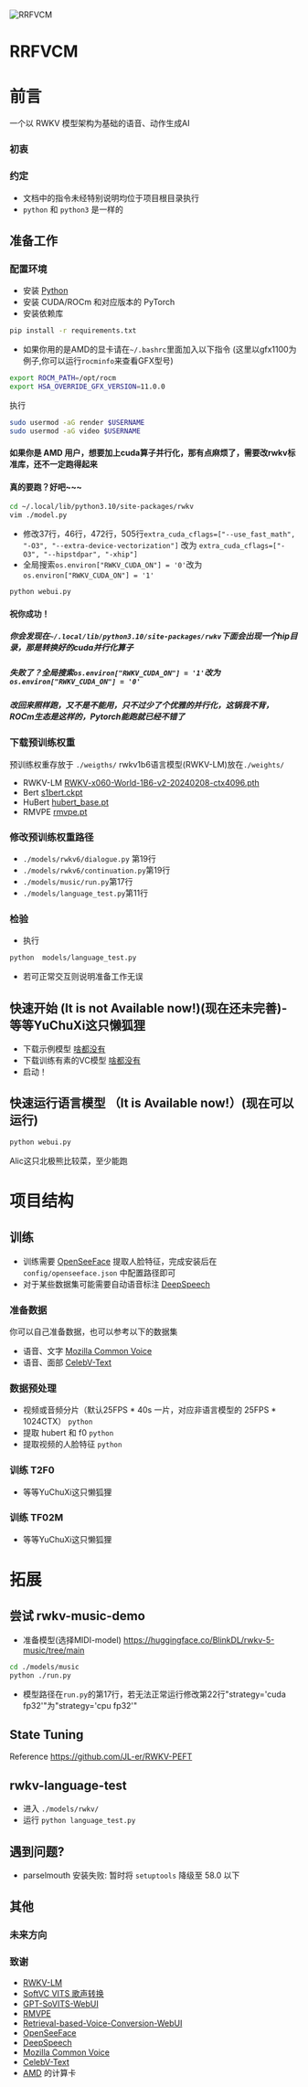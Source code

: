 #
![RRFVCM](assets/logo.jpg)

# RRFVCM

# 前言
一个以 RWKV 模型架构为基础的语音、动作生成AI
### 初衷

### 约定
- 文档中的指令未经特别说明均位于项目根目录执行
- ```python``` 和 ```python3``` 是一样的

## 准备工作

### 配置环境
- 安装 [Python](https://python.org)
- 安装 CUDA/ROCm 和对应版本的 PyTorch
- 安装依赖库
```sh
pip install -r requirements.txt
```
- 如果你用的是AMD的显卡请在```~/.bashrc```里面加入以下指令
(这里以gfx1100为例子,你可以运行```rocminfo```来查看GFX型号)
```sh
export ROCM_PATH=/opt/rocm
export HSA_OVERRIDE_GFX_VERSION=11.0.0
```
执行
```sh
sudo usermod -aG render $USERNAME 
sudo usermod -aG video $USERNAME 
```
#### 如果你是 AMD 用户，想要加上cuda算子并行化，那有点麻烦了，需要改rwkv标准库，还不一定跑得起来
#### 真的要跑？好吧~~~
```sh
cd ~/.local/lib/python3.10/site-packages/rwkv
vim ./model.py
```
- 修改37行，46行，472行，505行```extra_cuda_cflags=["--use_fast_math", "-O3", "--extra-device-vectorization"]```
改为
```extra_cuda_cflags=["-O3", "--hipstdpar", "-xhip"]```
- 全局搜索```os.environ["RWKV_CUDA_ON"] = '0'```改为```os.environ["RWKV_CUDA_ON"] = '1'```
```sh
python webui.py
```
#### 祝你成功！
##### 你会发现在```~/.local/lib/python3.10/site-packages/rwkv```下面会出现一个hip目录，那是转换好的cuda并行化算子
##### 失败了？全局搜索```os.environ["RWKV_CUDA_ON"] = '1'```改为```os.environ["RWKV_CUDA_ON"] = '0'```
##### 改回来照样跑，又不是不能用，只不过少了个优雅的并行化，这锅我不背，ROCm生态是这样的，Pytorch能跑就已经不错了

### 下载预训练权重
预训练权重存放于 ```./weigths/```
rwkv1b6语言模型(RWKV-LM)放在```./weights/```
- RWKV-LM [RWKV-x060-World-1B6-v2-20240208-ctx4096.pth](https://huggingface.co/BlinkDL/rwkv-6-world/blob/main/RWKV-x060-World-1B6-v2.1-20240328-ctx4096.pth)
- Bert [s1bert.ckpt](https://huggingface.co/lj1995/GPT-SoVITS/resolve/main/s1bert25hz-2kh-longer-epoch%3D68e-step%3D50232.ckpt)
- HuBert [hubert_base.pt](https://huggingface.co/lj1995/VoiceConversionWebUI/resolve/main/hubert_base.pt)
- RMVPE [rmvpe.pt](https://huggingface.co/lj1995/VoiceConversionWebUI/resolve/main/rmvpe.pt)

### 修改预训练权重路径
- ```./models/rwkv6/dialogue.py``` 第19行
- ```./models/rwkv6/continuation.py```第19行
- ```./models/music/run.py```第17行
- ```./models/language_test.py```第11行
### 检验
- 执行
```sh 
python  models/language_test.py
``` 
- 若可正常交互则说明准备工作无误

## 快速开始 (It is not Available now!)(现在还未完善)- 等等YuChuXi这只懒狐狸
- 下载示例模型 [啥都没有](https://nothing)
- 下载训练有素的VC模型 [啥都没有](https://nothing)
- 启动！


## 快速运行语言模型 （It is Available now!）(现在可以运行) 
```sh
python webui.py
```
Alic这只北极熊比较菜，至少能跑
# 项目结构

## 训练
- 训练需要 [OpenSeeFace](https://github.com/emilianavt/OpenSeeFace/releases) 提取人脸特征，完成安装后在 ```config/openseeface.json``` 中配置路径即可
- 对于某些数据集可能需要自动语音标注 [DeepSpeech](https://github.com/mozilla/DeepSpeech)

### 准备数据
你可以自己准备数据，也可以参考以下的数据集
- 语音、文字 [Mozilla Common Voice](https://commonvoice.mozilla.org/zh-CN)
- 语音、面部 [CelebV-Text](https://github.com/celebv-text/CelebV-Text)

### 数据预处理
- 视频或音频分片（默认25FPS * 40s 一片，对应非语言模型的 25FPS * 1024CTX） ```python ```
- 提取 hubert 和 f0 ```python ```
- 提取视频的人脸特征 ```python ```

### 训练 T2F0
- 等等YuChuXi这只懒狐狸
### 训练 TF02M
- 等等YuChuXi这只懒狐狸
# 拓展
尝试 rwkv-music-demo
--
- 准备模型(选择MIDI-model)
https://huggingface.co/BlinkDL/rwkv-5-music/tree/main
```sh
cd ./models/music
python ./run.py
```
- 模型路径在```run.py```的第17行，若无法正常运行修改第22行"strategy='cuda fp32'"为"strategy='cpu fp32'"

State Tuning
--
Reference https://github.com/JL-er/RWKV-PEFT

rwkv-language-test
--
- 进入 ```./models/rwkv/```
- 运行 ```python language_test.py```
## 遇到问题?
- parselmouth 安装失败: 暂时将 ```setuptools``` 降级至 58.0 以下

## 其他

### 未来方向

### 致谢
- [RWKV-LM](https://github.com/BlinkDL/RWKV-LM)
- [SoftVC VITS 歌声转换](https://github.com/justinjohn0306/so-vits-svc-4.0/tree/4.0-v2)
- [GPT-SoVITS-WebUI](https://github.com/RVC-Boss/GPT-SoVITS)
- [RMVPE](https://github.com/Dream-High/RMVPE)
- [Retrieval-based-Voice-Conversion-WebUI](https://github.com/RVC-Project/Retrieval-based-Voice-Conversion-WebUI)
- [OpenSeeFace](https://github.com/emilianavt/OpenSeeFace)
- [DeepSpeech](https://github.com/mozilla/DeepSpeech)
- [Mozilla Common Voice](https://commonvoice.mozilla.org/zh-CN)
- [CelebV-Text](https://github.com/celebv-text/CelebV-Text)
- [AMD](https://amd.com) 的计算卡
